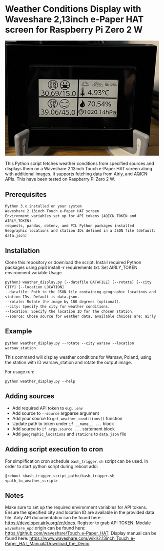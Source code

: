# Weather Conditions Display with Waveshare 2,13inch e-Paper HAT screen for Raspberry Pi Zero 2 W

![](./pic/demo.jpeg)

This Python script fetches weather conditions from specified sources and displays them on a Waveshare 2.13inch Touch e-Paper HAT screen along with additional images. It supports fetching data from Airly, and AQICN APIs. This have been tested on Raspberry Pi Zero 2 W.

## Prerequisites

```
Python 3.x installed on your system
Waveshare 2.13inch Touch e-Paper HAT screen
Environment variables set up for API tokens (AQICN_TOKEN and AIRLY_TOKEN)
requests, pandas, dotenv, and PIL Python packages installed
Geographic locations and station IDs defined in a JSON file (default: data.json)
```

## Installation

Clone this repository or download the script.
Install required Python packages using pip3 install -r requirements.txt.
Set AIRLY_TOKEN environment variable
Usage

```
python3 weather_display.py [--datafile DATAFILE] [--rotate] [--city CITY] [--location LOCATION]
--datafile: Path to the JSON file containing geographic locations and station IDs. Default is data.json.
--rotate: Rotate the image by 180 degrees (optional).
--city: Specify the city for weather conditions.
--location: Specify the location ID for the chosen station.
--source: Chose source for weather data, available choices are: airly
```

## Example

```
python weather_display.py --rotate --city warsaw --location warsaw_station
```

This command will display weather conditions for Warsaw, Poland, using the station with ID warsaw_station and rotate the output image.

For usage run:

```
python weather_display.py --help
```

## Adding sources

- Add required API token to e.g. `.env`
- Add source to `--source` argparse argument
- Add your source to `get_weather_conditions()` function
- Update path to token under `if __name__ ...` block
- Add source to `if args.source ...` statement block
- Add `geographic_locations` and `stations` to `data.json` file

## Adding script execution to cron

For simplification cron schedule `bash_trigger.sh` script can be used.
In order to start python script during reboot add:

```
@reboot <bash_trigger_script_path>/bash_trigger.sh <path_to_weather_script>
```

## Notes

Make sure to set up the required environment variables for API tokens.
Ensure the specified city and location ID are available in the provided data file.
Airly API documentation can be found here: https://developer.airly.org/en/docs. Register to grab API TOKEN.
Module `waveshare_epd` origin can be found here: https://github.com/waveshare/Touch_e-Paper_HAT.
Display manual can be found here: https://www.waveshare.com/wiki/2.13inch_Touch_e-Paper_HAT_Manual#Download_the_Demo
